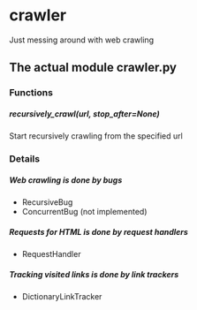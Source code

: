 crawler
=======

Just messing around with web crawling

The actual module crawler.py
----------------------------

### Functions

##### recursively_crawl(url, stop_after=None)

Start recursively crawling from the specified url

### Details

##### Web crawling is done by bugs

*   RecursiveBug
*   ConcurrentBug (not implemented) 

##### Requests for HTML is done by request handlers

*   RequestHandler

##### Tracking visited links is done by link trackers

*   DictionaryLinkTracker